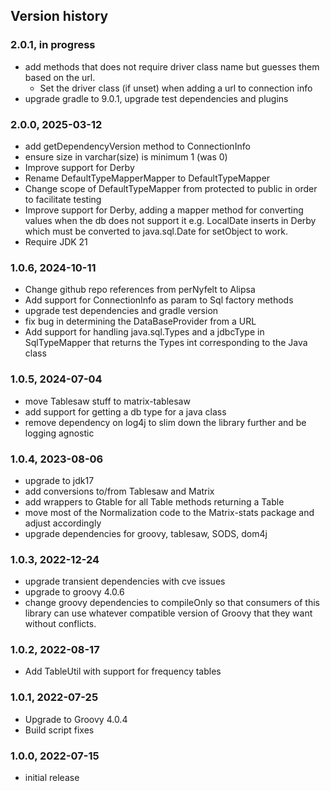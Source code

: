 ## Version history

### 2.0.1, in progress
- add methods that does not require driver class name but guesses them based on the url.
  - Set the driver class (if unset) when adding a url to connection info
- upgrade gradle to 9.0.1, upgrade test dependencies and plugins

### 2.0.0, 2025-03-12
- add getDependencyVersion method to ConnectionInfo
- ensure size in varchar(size) is minimum 1 (was 0)
- Improve support for Derby
- Rename DefaultTypeMapperMapper to DefaultTypeMapper
- Change scope of DefaultTypeMapper from protected to public in order to facilitate testing
- Improve support for Derby, adding a mapper method for converting values when the db does not support it
e.g. LocalDate inserts in Derby which must be converted to java.sql.Date for setObject to work.
- Require JDK 21

### 1.0.6, 2024-10-11
- Change github repo references from perNyfelt to Alipsa
- Add support for ConnectionInfo as param to Sql factory methods
- upgrade test dependencies and gradle version
- fix bug in determining the DataBaseProvider from a URL
- Add support for handling java.sql.Types and a jdbcType in SqlTypeMapper
  that returns the Types int corresponding to the Java class

### 1.0.5, 2024-07-04
- move Tablesaw stuff to matrix-tablesaw
- add support for getting a db type for a java class
- remove dependency on log4j to slim down the library further and be logging agnostic

### 1.0.4, 2023-08-06
- upgrade to jdk17
- add conversions to/from Tablesaw and Matrix
- add wrappers to Gtable for all Table methods returning a Table
- move most of the Normalization code to the Matrix-stats package and adjust accordingly
- upgrade dependencies for groovy, tablesaw, SODS, dom4j

### 1.0.3, 2022-12-24
- upgrade transient dependencies with cve issues
- upgrade to groovy 4.0.6
- change groovy dependencies to compileOnly so that consumers of this library
  can use whatever compatible version of Groovy that they want without conflicts.

### 1.0.2, 2022-08-17
- Add TableUtil with support for frequency tables

### 1.0.1, 2022-07-25
- Upgrade to Groovy 4.0.4
- Build script fixes

### 1.0.0, 2022-07-15
- initial release